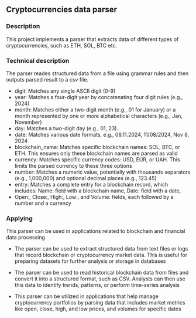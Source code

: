 ## Cryptocurrencies data parser

### Description
This project implements a parser that extracts data of different types of cryptocurrencies, such as ETH, SOL, BTC etc.

### Technical description
The parser reades structured data from a file using grammar rules and then outputs parsed result to a csv file.

- digit: Matches any single ASCII digit (0-9)
- year: Matches a four-digit year by concatenating four digit rules (e.g., 2024)
- month: Matches either a two-digit month (e.g., 01 for January) or a month represented by one or more alphabetical characters (e.g., Jan, November)
- day: Matches a two-digit day (e.g., 01, 23).
- date: Matches various date formats, e.g.,  08.11.2024, 11/08/2024, Nov 8, 2024
- blockchain_name: Matches specific blockchain names: SOL, BTC, or ETH. This ensures only these blockchain names are parsed as valid
- currency: Matches specific currency codes: USD, EUR, or UAH. This limits the parsed currency to these three options
- number: Matches a numeric value, potentially with thousands separators (e.g., 1,000,000) and optional decimal places (e.g., 123.45)
- entry: Matches a complete entry for a blockchain record, which includes: Name: field with a blockchain name, Date: field with a date,
- Open:, Close:, High:, Low:, and Volume: fields, each followed by a number and a currency

### Applying
This parser can be used in applications related to blockchain and financial data processing

- The parser can be used to extract structured data from text files or logs that record blockchain or cryptocurrency market data. This is useful for preparing datasets for further analysis or storage in databases

- The parser can be used to read historical blockchain data from files and convert it into a structured format, such as CSV. Analysts can then use this data to identify trends, patterns, or perform time-series analysis

- This parser can be utilized in applications that help manage cryptocurrency portfolios by parsing data that includes market metrics like open, close, high, and low prices, and volumes for specific dates